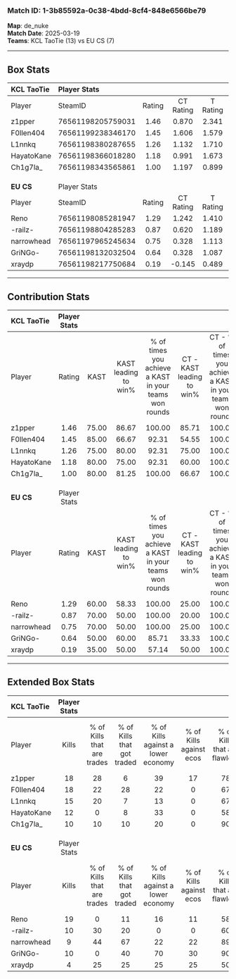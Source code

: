 ### Match ID: 1-3b85592a-0c38-4bdd-8cf4-848e6566be79  
**Map**: de_nuke  
**Match Date**: 2025-03-19  
**Teams**: KCL TaoTie (13) vs EU CS (7)  

---  

## Box Stats  

| **KCL TaoTie** | Player Stats      |        |           |          |       |       |       |         |        |      |     |
| :- | :- | :-: | :-: | :-: | :-: | :-: | :-: | :-: | :-: | :-: | :-: |
| Player         | SteamID           | Rating | CT Rating | T Rating | KAST  |  ADR  | Kills | Assists | Deaths | K/D  | HS% |
| z1pper         | 76561198205759031 |  1.46  |   0.870   |  2.341   | 75.00 | 82.7  |  18   |    4    |   8    | 2.25 | 27  |
| F0llen404      | 76561199238346170 |  1.45  |   1.606   |  1.579   | 85.00 | 88.3  |  18   |    6    |   12   | 1.50 | 44  |
| L1nnkq         | 76561198380287655 |  1.26  |   1.132   |  1.710   | 75.00 | 90.4  |  15   |    6    |   12   | 1.25 | 66  |
| HayatoKane     | 76561198366018280 |  1.18  |   0.991   |  1.673   | 80.00 | 87.0  |  12   |    7    |   11   | 1.09 | 66  |
| Ch1g7la_       | 76561198343565861 |  1.00  |   1.197   |  0.899   | 80.00 | 55.2  |  10   |    2    |   10   | 1.00 | 40  |
|                |                   |        |           |          |       |       |       |         |        |      |     |
|                |                   |        |           |          |       |       |       |         |        |      |     |
|                |                   |        |           |          |       |       |       |         |        |      |     |
| **EU CS**      | Player Stats      |        |           |          |       |       |       |         |        |      |     |
| Player         | SteamID           | Rating | CT Rating | T Rating | KAST  |  ADR  | Kills | Assists | Deaths | K/D  | HS% |
| Reno           | 76561198085281947 |  1.29  |   1.242   |  1.410   | 60.00 | 109.0 |  19   |    4    |   15   | 1.27 | 47  |
| -railz-        | 76561198804285283 |  0.87  |   0.620   |  1.189   | 70.00 | 61.1  |  10   |    4    |   13   | 0.77 | 60  |
| narrowhead     | 76561197965245634 |  0.75  |   0.328   |  1.113   | 70.00 | 52.8  |   9   |    3    |   15   | 0.60 | 55  |
| GriNGo-        | 76561198132032504 |  0.64  |   0.328   |  1.087   | 50.00 | 54.4  |  10   |    2    |   15   | 0.67 | 90  |
| xraydp         | 76561198217750684 |  0.19  |  -0.145   |  0.489   | 35.00 | 35.8  |   4   |    3    |   16   | 0.25 | 100 |
---  

## Contribution Stats  

| **KCL TaoTie** | Player Stats |       |                      |                                                        |                           |                                                             |                          |                                                            |
| :- | :-: | :-: | :-: | :-: | :-: | :-: | :-: | :-: |
| Player         |    Rating    | KAST  | KAST leading to win% | % of times you achieve a KAST in your teams won rounds | CT - KAST leading to win% | CT - % of times you achieve a KAST in your teams won rounds | T - KAST leading to win% | T - % of times you achieve a KAST in your teams won rounds |
| z1pper         |     1.46     | 75.00 |        86.67         |                         100.00                         |           85.71           |                           100.00                            |          87.50           |                           100.00                           |
| F0llen404      |     1.45     | 85.00 |        66.67         |                         92.31                          |           54.55           |                           100.00                            |          85.71           |                           85.71                            |
| L1nnkq         |     1.26     | 75.00 |        80.00         |                         92.31                          |           75.00           |                           100.00                            |          85.71           |                           85.71                            |
| HayatoKane     |     1.18     | 80.00 |        75.00         |                         92.31                          |           60.00           |                           100.00                            |          100.00          |                           85.71                            |
| Ch1g7la_       |     1.00     | 80.00 |        81.25         |                         100.00                         |           66.67           |                           100.00                            |          100.00          |                           100.00                           |
|                |              |       |                      |                                                        |                           |                                                             |                          |                                                            |
|                |              |       |                      |                                                        |                           |                                                             |                          |                                                            |
|                |              |       |                      |                                                        |                           |                                                             |                          |                                                            |
| **EU CS**      | Player Stats |       |                      |                                                        |                           |                                                             |                          |                                                            |
| Player         |    Rating    | KAST  | KAST leading to win% | % of times you achieve a KAST in your teams won rounds | CT - KAST leading to win% | CT - % of times you achieve a KAST in your teams won rounds | T - KAST leading to win% | T - % of times you achieve a KAST in your teams won rounds |
| Reno           |     1.29     | 60.00 |        58.33         |                         100.00                         |           25.00           |                           100.00                            |          75.00           |                           100.00                           |
| -railz-        |     0.87     | 70.00 |        50.00         |                         100.00                         |           20.00           |                           100.00                            |          66.67           |                           100.00                           |
| narrowhead     |     0.75     | 70.00 |        50.00         |                         100.00                         |           25.00           |                           100.00                            |          60.00           |                           100.00                           |
| GriNGo-        |     0.64     | 50.00 |        60.00         |                         85.71                          |           33.33           |                           100.00                            |          71.43           |                           83.33                            |
| xraydp         |     0.19     | 35.00 |        50.00         |                         57.14                          |           50.00           |                           100.00                            |          50.00           |                           50.00                            |
---  

## Extended Box Stats  

| **KCL TaoTie** | Player Stats |                            |                            |                                    |                         |                              |                                 |        |                             |                                     |                          |                               |                            |
| :- | :-: | :-: | :-: | :-: | :-: | :-: | :-: | :-: | :-: | :-: | :-: | :-: | :-: |
| Player         |    Kills     | % of Kills that are trades | % of Kills that got traded | % of Kills against a lower economy | % of Kills against ecos | % of Kills that are flawless | % of Kills that are close duels | Deaths | % of Deaths that get traded | % of Deaths against a lower economy | % of Deaths against ecos | % of Deaths that are flawless | % of Deaths that are close |
| z1pper         |      18      |             28             |             6              |                 39                 |           17            |              78              |                0                |   8    |              0              |                 38                  |            0             |              88               |             0              |
| F0llen404      |      18      |             22             |             28             |                 22                 |            0            |              67              |                6                |   12   |             33              |                 58                  |            17            |              83               |             0              |
| L1nnkq         |      15      |             20             |             7              |                 13                 |            0            |              67              |                7                |   12   |             33              |                 25                  |            0             |              42               |             17             |
| HayatoKane     |      12      |             0              |             8              |                 33                 |            0            |              58              |               25                |   11   |             27              |                 36                  |            9             |              82               |             0              |
| Ch1g7la_       |      10      |             10             |             10             |                 20                 |            0            |              90              |               10                |   10   |             30              |                 40                  |            0             |              60               |             20             |
|                |              |                            |                            |                                    |                         |                              |                                 |        |                             |                                     |                          |                               |                            |
|                |              |                            |                            |                                    |                         |                              |                                 |        |                             |                                     |                          |                               |                            |
|                |              |                            |                            |                                    |                         |                              |                                 |        |                             |                                     |                          |                               |                            |
| **EU CS**      | Player Stats |                            |                            |                                    |                         |                              |                                 |        |                             |                                     |                          |                               |                            |
| Player         |    Kills     | % of Kills that are trades | % of Kills that got traded | % of Kills against a lower economy | % of Kills against ecos | % of Kills that are flawless | % of Kills that are close duels | Deaths | % of Deaths that get traded | % of Deaths against a lower economy | % of Deaths against ecos | % of Deaths that are flawless | % of Deaths that are close |
| Reno           |      19      |             0              |             11             |                 16                 |           11            |              58              |               16                |   15   |             13              |                  7                  |            7             |              47               |             13             |
| -railz-        |      10      |             30             |             20             |                 0                  |            0            |              60              |                0                |   13   |             23              |                  0                  |            0             |              77               |             8              |
| narrowhead     |      9       |             44             |             67             |                 22                 |           22            |              89              |                0                |   15   |             13              |                  7                  |            7             |              67               |             7              |
| GriNGo-        |      10      |             0              |             40             |                 70                 |           30            |              90              |                0                |   15   |             20              |                  7                  |            7             |              87               |             7              |
| xraydp         |      4       |             25             |             25             |                 25                 |           25            |              50              |               25                |   16   |              0              |                  6                  |            0             |              81               |             6              |
